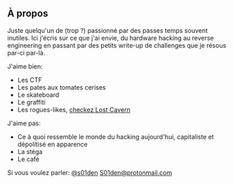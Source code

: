 ## À propos
Juste quelqu'un de (trop ?) passionné par des passes temps souvent inutiles.
Ici j'écris sur ce que j'ai envie, du hardware hacking au reverse engineering en passant par des petits write-up de challenges que je résous par-ci par-là.

J'aime bien:
- Les CTF
- Les pates aux tomates cerises
- Le skateboard
- Le graffiti
- Les rogues-likes, [checkez Lost Cavern](https://github.com/S01den/Lost_CavernRL)

J'aime pas:
- Ce à quoi ressemble le monde du hacking aujourd'hui, capitaliste et dépolitisé en apparence
- La stéga
- Le café

Si vous voulez parler:
[@s01den](https://twitter.com/s01den)
S01den@protonmail.com
